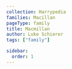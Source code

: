 ```yaml
---
collection: Harrypedia
families: Macillan
pageType: family
title: Macmillan
author: Luke Schierer
tags: ["family"]

sidebar:
  order: 1
---
```

